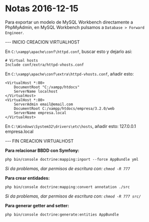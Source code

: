 # Notas 2016-12-15

Para exportar un modelo de MySQL Workbench directamente a PhpMyAdmin, en MySQL Workbench pulsamos a ```Database > Forward Engineer```.

--- INICIO CREACION VIRTUALHOST

En ```C:\xampp\apache\conf\httpd.conf```, buscar esto y dejarlo asi:

	# Virtual hosts
	Include conf/extra/httpd-vhosts.conf

En ```C:\xampp\apache\conf\extra\httpd-vhosts.conf```, añadir esto:
```
<VirtualHost *:80>
	DocumentRoot "C:/xampp/htdocs"
	ServerName localhost
</VirtualHost>
<VirtualHost *:80>
	ServerAdmin email@email.com
	DocumentRoot C:/xampp/htdocs/empresa/3.2.0/web
	ServerName empresa.local
</VirtualHost>
```

En ```C:\Windows\System32\drivers\etc\hosts```, añadir esto:
	127.0.0.1       empresa.local


--- FIN CREACION VIRTUALHOST

**Para relacionar BBDD con Symfony:**

```
php bin/console doctrine:mapping:inport --force AppBundle yml
```
*Si da problemas, dar permisos de escritura con: ```chmod -R 777```*



**Para crear entidades:**
```composer
php bin/console doctrine:mapping:convert annotation ./src
```
*Si da problemas, dar permisos de escritura con: ```chmod -R 777 src/```*



**Para generar getter and setter:**
```
php bin/console doctrine:generate:entities AppBundle
```